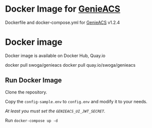 # Docker Image for [GenieACS](https://github.com/genieacs/genieacs)
Dockerfile and docker-compose.yml for [GenieACS](https://github.com/genieacs/genieacs) v1.2.4

# Docker image
Docker image is available on Docker Hub, Quay.io

docker pull swoga/genieacs
docker pull quay.io/swoga/genieacs

## Run Docker Image
Clone the repository.

Copy the `config-sample.env` to `config.env` and modify it to your needs.

_At least you must set the `GENIEACS_UI_JWT_SECRET`._

Run `docker-compose up -d`
